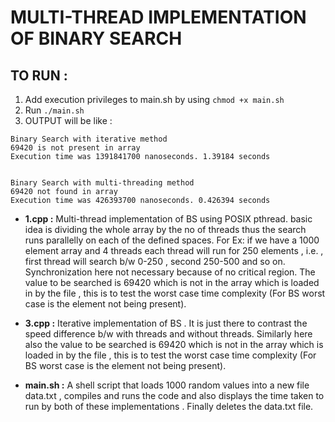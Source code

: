 # MULTI-THREAD IMPLEMENTATION OF BINARY SEARCH

## TO RUN :
1. Add execution privileges to main.sh by using ```chmod +x main.sh```
2. Run ```./main.sh```
3. OUTPUT will be like :
```
Binary Search with iterative method
69420 is not present in array
Execution time was 1391841700 nanoseconds. 1.39184 seconds


Binary Search with multi-threading method
69420 not found in array
Execution time was 426393700 nanoseconds. 0.426394 seconds
```


- **1.cpp :** Multi-thread implementation of BS using POSIX pthread. basic idea is dividing the whole array by the no of threads thus the search runs parallelly on each of the defined spaces. For Ex: if we have a 1000 element array and 4 threads each thread will run for 250 elements , i.e. , first thread will search b/w 0-250 , second 250-500 and so on. Synchronization here not necessary because of no critical region. The value to be searched is 69420 which is not in the array which is loaded in by the file , this is to test the worst case time complexity (For BS worst case is the element not being present).
  
- **3.cpp :** Iterative implementation of BS . It is just there to contrast the speed difference b/w with threads and without threads. Similarly here also the value to be searched is 69420 which is not in the array which is loaded in by the file , this is to test the worst case time complexity (For BS worst case is the element not being present).

- **main.sh :** A shell script that loads 1000 random values into a new file data.txt , compiles and runs the code and also displays the time taken to run by both of these implementations . Finally deletes the data.txt file.

